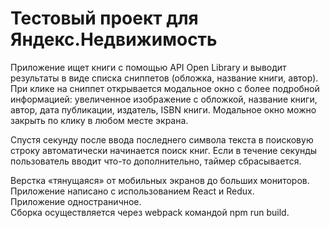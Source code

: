 # Тестовый проект для Яндекс.Недвижимость  

Приложение ищет книги с помощью API Open Library и выводит результаты в виде списка сниппетов (обложка, название книги, автор). При клике на сниппет открывается модальное окно с более подробной информацией: увеличенное изображение с обложкой, название книги, автор, дата публикации, издатель, ISBN книги. Модальное окно можно закрыть по клику в любом месте экрана.  

Спустя секунду после ввода последнего символа текста в поисковую строку автоматически начинается поиск книг. Если в течение секунды пользователь вводит что-то дополнительно, таймер сбрасывается.  

Верстка «тянущаяся» от мобильных экранов до больших мониторов.   
Приложение написано с использованием React и Redux.   
Приложение одностраничное.   
Сборка осуществляется через webpack командой npm run build.  